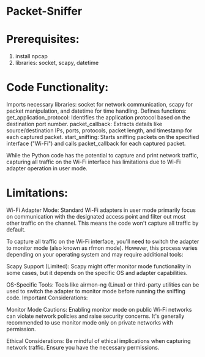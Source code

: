 # Packet-Sniffer


# Prerequisites:
1. install npcap
2. libraries: socket, scapy, datetime


# Code Functionality:

Imports necessary libraries: socket for network communication, scapy for packet manipulation, and datetime for time handling.
Defines functions:
get_application_protocol: Identifies the application protocol based on the destination port number.
packet_callback: Extracts details like source/destination IPs, ports, protocols, packet length, and timestamp for each captured packet.
start_sniffing: Starts sniffing packets on the specified interface ("Wi-Fi") and calls packet_callback for each captured packet.

While the Python code has the potential to capture and print network traffic, capturing all traffic on the Wi-Fi interface has limitations due to Wi-Fi adapter operation in user mode.


# Limitations:

Wi-Fi Adapter Mode: Standard Wi-Fi adapters in user mode primarily focus on communication with the designated access point and filter out most other traffic on the channel. This means the code won't capture all traffic by default.

To capture all traffic on the Wi-Fi interface, you'll need to switch the adapter to monitor mode (also known as rfmon mode). However, this process varies depending on your operating system and may require additional tools:

Scapy Support (Limited): Scapy might offer monitor mode functionality in some cases, but it depends on the specific OS and adapter capabilities.

OS-Specific Tools: Tools like airmon-ng (Linux) or third-party utilities can be used to switch the adapter to monitor mode before running the sniffing code.
Important Considerations:

Monitor Mode Cautions: Enabling monitor mode on public Wi-Fi networks can violate network policies and raise security concerns. It's generally recommended to use monitor mode only on private networks with permission.

Ethical Considerations: Be mindful of ethical implications when capturing network traffic. Ensure you have the necessary permissions.
